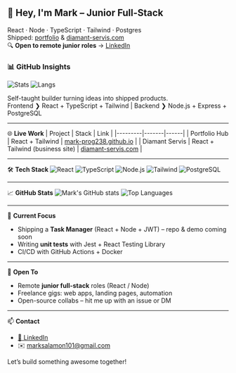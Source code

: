## 👋 Hey, I'm Mark – Junior Full-Stack
React · Node · TypeScript · Tailwind · Postgres  
Shipped: [portfolio](https://mark-prog238.github.io) & [diamant-servis.com](https://diamant-servis.com)  
🔍 **Open to remote junior roles** → [LinkedIn](https://linkedin.com/in/mark-salamon-b8a09435a)

### 📊 GitHub Insights
![Stats](https://github-readme-stats.vercel.app/api?username=Mark-Prog238&show_icons=true&theme=radical)
![Langs](https://github-readme-stats.vercel.app/api/top-langs/?username=Mark-Prog238&layout=compact&theme=radical)

Self-taught builder turning ideas into shipped products.  
Frontend ❯ React + TypeScript + Tailwind | Backend ❯ Node.js + Express + PostgreSQL

---

🌐 **Live Work**
| Project | Stack | Link |
|---------|-------|------|
| Portfolio Hub | React + Tailwind | [mark-prog238.github.io](https://mark-prog238.github.io) |
| Diamant Servis | React + Tailwind (business site) | [diamant-servis.com](https://diamant-servis.com) |

---

🛠️ **Tech Stack**
![React](https://img.shields.io/badge/-React-61DAFB?logo=react&logoColor=black)
![TypeScript](https://img.shields.io/badge/-TypeScript-3178C6?logo=typescript&logoColor=white)
![Node.js](https://img.shields.io/badge/-Node.js-339933?logo=node.js&logoColor=white)
![Tailwind](https://img.shields.io/badge/-Tailwind-06B6D4?logo=tailwindcss&logoColor=white)
![PostgreSQL](https://img.shields.io/badge/-PostgreSQL-4169E1?logo=postgresql&logoColor=white)


---

📈 **GitHub Stats**
![Mark's GitHub stats](https://github-readme-stats.vercel.app/api?username=Mark-Prog238&show_icons=true&theme=radical)
![Top Languages](https://github-readme-stats.vercel.app/api/top-langs/?username=Mark-Prog238&layout=compact&theme=radical)

---

🎯 **Current Focus**
- Shipping a **Task Manager** (React + Node + JWT) – repo & demo coming soon
- Writing **unit tests** with Jest + React Testing Library
- CI/CD with GitHub Actions + Docker

---

🤝 **Open To**
- Remote **junior full-stack** roles (React / Node)
- Freelance gigs: web apps, landing pages, automation
- Open-source collabs – hit me up with an issue or DM

---

📫 **Contact**
- [💼 LinkedIn](https://www.linkedin.com/in/mark-salamon-b8a09435a/)
- ✉️ marksalamon101@gmail.com

Let’s build something awesome together!
